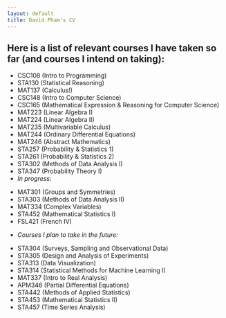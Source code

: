 ```yaml
---
layout: default
title: David Pham's CV
---
```


## Here is a list of relevant courses I have taken so far (and courses I intend on taking):
* CSC108 (Intro to Programming)
* STA130 (Statistical Reasoning)
* MAT137 (Calculus!)
* CSC148 (Intro to Computer Science)
* CSC165 (Mathematical Expression & Reasoning for Computer Science)
* MAT223 (Linear Algebra I)
* MAT224 (Linear Algebra II)
* MAT235 (Multivariable Calculus)
* MAT244 (Ordinary Differential Equations)
* MAT246 (Abstract Mathematics)
* STA257 (Probability & Statistics 1)
* STA261 (Probability & Statistics 2)
* STA302 (Methods of Data Analysis I)
* STA347 (Probability Theory I)
* _In progress:_
 - MAT301 (Groups and Symmetries)
 - STA303 (Methods of Data Analysis II)
 - MAT334 (Complex Variables)
 - STA452 (Mathematical Statistics I)
 - FSL421 (French IV)
* _Courses I plan to take in the future:_
 - STA304 (Surveys, Sampling and Observational Data)
 - STA305 (Design and Analysis of Experiments)
 - STA313 (Data Visualization)
 - STA314 (Statistical Methods for Machine Learning I)
 - MAT337 (Intro to Real Analysis)
 - APM346 (Partial Differential Equations)
 - STA442 (Methods of Applied Statistics)
 - STA453 (Mathematical Statistics II)
 - STA457 (Time Series Analysis)
